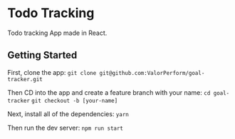 # Todo Tracking
Todo tracking App made in React.
## Getting Started
First, clone the app:
`git clone git@github.com:ValorPerform/goal-tracker.git`

Then CD into the app and create a feature branch with your name:
`cd goal-tracker`
`git checkout -b [your-name]`

Next, install all of the dependencies:
`yarn`

Then run the dev server:
`npm run start`


